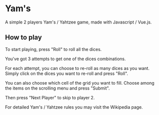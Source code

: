 # Yam's

A simple 2 players Yam's / Yahtzee game, made with Javascript / Vue.js.

## How to play

To start playing, press "Roll" to roll all the dices.

You've got 3 attempts to get one of the dices combinations.

For each attempt, you can choose to re-roll as many dices as you want. Simply click on the dices you want to re-roll and press "Roll".

You can also choose which cell of the grid you want to fill. Choose among the items on the scrolling menu and press "Submit".

Then press "Next Player" to skip to player 2.

For detailed Yam's / Yahtzee rules you may visit the Wikipedia page.

